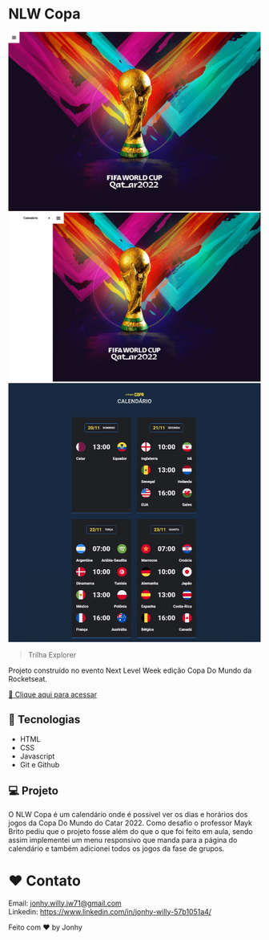 # NLW Copa

![preview](./.github/preview_home.png)
![preview](./.github/preview_menu.png)
![preview](./.github/preview_calendario.png)

> Trilha Explorer

Projeto construído no evento Next Level Week edição Copa Do Mundo da Rocketseat.

[ 🔗 Clique aqui para acessar](https://projeto-nlw-copa-rocketseat-se2n.vercel.app/)

## 🚀 Tecnologias

- HTML
- CSS
- Javascript
- Git e Github

## 💻 Projeto

O NLW Copa é um calendário onde é possível ver os dias e horários dos jogos da Copa Do Mundo do Catar 2022. Como desafio o professor Mayk Brito pediu que o projeto fosse além do que o que foi feito em aula, sendo assim implementei um menu responsivo que manda para a página do calendário e também adicionei todos os jogos da fase de grupos.

# ❤ Contato

Email: jonhy.willy.jw71@gmail.com <br>
Linkedin: https://www.linkedin.com/in/jonhy-willy-57b1051a4/

Feito com ♥ by Jonhy
